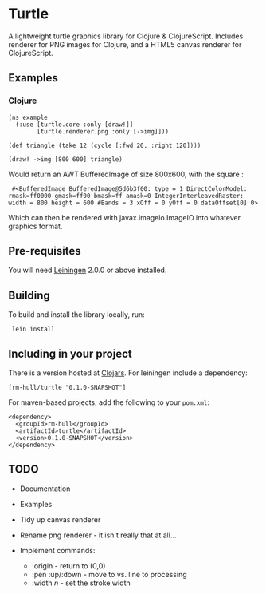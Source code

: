 Turtle
======

A lightweight turtle graphics library for Clojure &amp; ClojureScript. 
Includes renderer for PNG images for Clojure, and a HTML5 canvas renderer
for ClojureScript.

Examples
--------

### Clojure

    (ns example
      (:use [turtle.core :only [draw!]]
            [turtle.renderer.png :only [->img]]))

    (def triangle (take 12 (cycle [:fwd 20, :right 120]))) 

    (draw! ->img [800 600] triangle)
    
Would return an AWT BufferedImage of size 800x600, with the square :

     #<BufferedImage BufferedImage@5d6b3f00: type = 1 DirectColorModel: rmask=ff0000 gmask=ff00 bmask=ff amask=0 IntegerInterleavedRaster: width = 800 height = 600 #Bands = 3 xOff = 0 yOff = 0 dataOffset[0] 0>

Which can then be rendered with javax.imageio.ImageIO into whatever graphics format.

Pre-requisites
--------------
You will need [Leiningen][1] 2.0.0 or above installed.


Building
--------
To build and install the library locally, run:

     lein install

Including in your project
-------------------------
There is a version hosted at [Clojars][2]. For leiningen include a dependency:

    [rm-hull/turtle "0.1.0-SNAPSHOT"]

For maven-based projects, add the following to your `pom.xml`:

    <dependency>
      <groupId>rm-hull</groupId>
      <artifactId>turtle</artifactId>
      <version>0.1.0-SNAPSHOT</version>
    </dependency>

TODO
----

* Documentation

* Examples

* Tidy up canvas renderer

* Rename png renderer - it isn't really that at all...

* Implement commands: 
    - :origin - return to (0,0)
    - :pen :up/:down - move to vs. line to processing
    - :width _n_ - set the stroke width

[1]: https://github.com/technomancy/leiningen
[2]: https://clojars.org/rm-hull/turtle
